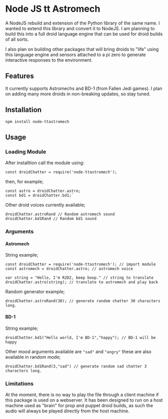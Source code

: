 # Node JS tt Astromech
A NodeJS rebuild and extension of the Python library of the same name. I wanted to extend this library and convert it to NodeJS. I am planning to build this into a full droid language engine that can be used for droid builds of all sorts.

I also plan on building other packages that will bring droids to "life" using this language engine and sensors attached to a pi zero to generate interactive responses to the environment.


## Features

It currently supports Astromechs and BD-1 (from Fallen Jedi games). I plan on adding many more droids in non-breaking updates, so stay tuned.

## Installation

`npm install node-ttastromech`
## Usage

### Loading Module

After installtion call the module using:

`const droidChatter = require('node-ttastromech');`

then, for example;

```
const astro = droidChatter.astro;
const bd1 = droidChatter.bd1;`
```

Other droid voices currently available;

```
droidChatter.astroRand // Random astromech sound
droidChatter.bd1Rand // Random bd1 sound
```
### Arguments

#### Astromech

String example;

```
const droidChatter = require('node-ttastromech'); // import module
const astromech = droidChatter.astro; // astromech voice

var string = "Hello, I'm R2D2, beep boop." // string to translate
droidChatter.astro(string); // translate to astromech and play back
```
Random generator example;

```
droidChatter.astroRand(30); // generate random chatter 30 characters long.
```
#### BD-1

String example;
```
droidChatter.bd1("Hello world, I'm BD-1","happy"); // BD-1 will be happy
```

Other mood arguments available are `"sad"` and `"angry"` these are also available in random mode;

```
droidChatter.bd1Rand(3,"sad") // generate random sad chatter 3 characters long.
```

### Limitations
At the moment, there is no way to play the file through a client machine if this package is used on a webserver. It has been designed to run on a host machine used as "brain" for prop and puppet droid builds, as such the audio will always be played directly from the host machine.
